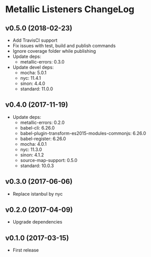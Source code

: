 # Metallic Listeners ChangeLog

## v0.5.0 (2018-02-23)

 - Add TravisCI support
 - Fix issues with test, build and publish commands
 - Ignore coverage folder while publishing
 - Update deps:
   + metallic-errors: 0.3.0
 - Update devel deps:
   + mocha: 5.0.1
   + nyc: 11.4.1
   + sinon: 4.4.0
   + standard: 11.0.0


## v0.4.0 (2017-11-19)

 - Update deps:
   + metallic-errors: 0.2.0
   + babel-cli: 6.26.0
   + babel-plugin-transform-es2015-modules-commonjs: 6.26.0
   + babel-register: 6.26.0
   + mocha: 4.0.1
   + nyc: 11.3.0
   + sinon: 4.1.2
   + source-map-support: 0.5.0
   + standard: 10.0.3


## v0.3.0 (2017-06-06)

 - Replace istanbul by nyc


## v0.2.0 (2017-04-09)

 - Upgrade dependencies


## v0.1.0 (2017-03-15)

 - First release
